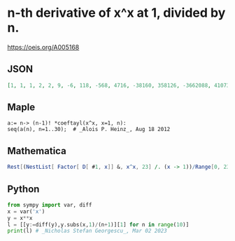 # n\-th derivative of x^x at 1, divided by n\.
https://oeis.org/A005168
## JSON
```JSON
[1, 1, 1, 2, 2, 9, -6, 118, -568, 4716, -38160, 358126, -3662088, 41073096, -500013528, 6573808200, -92840971200, 1402148010528, -22554146644416, 385014881294496, -6952611764874240, 132427188835260480, -2653529921603890560, 55802195178451990896]
```
## Maple
```Maple
a:= n-> (n-1)! *coeftayl(x^x, x=1, n):
seq(a(n), n=1..30);  # _Alois P. Heinz_, Aug 18 2012
```
## Mathematica
```Mathematica
Rest[(NestList[ Factor[ D[ #1, x]] &, x^x, 23] /. (x -> 1))/Range[0, 23]] (* _Robert G. Wilson v_, Aug 10 2010 *)
```
## Python
```Python
from sympy import var, diff
x = var('x')
y = x**x
l = [[y:=diff(y),y.subs(x,1)/(n+1)][1] for n in range(10)]
print(l) # _Nicholas Stefan Georgescu_, Mar 02 2023
```
